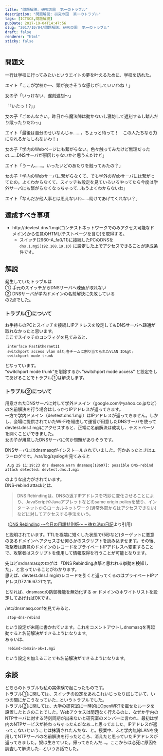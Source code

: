 ```yaml
---
title: "問題解説: 研究の国  第一のトラブル"
description: "問題解説: 研究の国  第一のトラブル"
tags: [ICTSC8,問題解説]
pubDate: 2017-10-04T14:47:56
slug: "2017/10/04/問題解説: 研究の国  第一のトラブル"
draft: false
renderer: "html"
sticky: false
---
```


<h2>問題文</h2>
<p>一行は学校に行ってみたいというエイトの夢を叶えるために、学校を訪れた。</p>
<p>エイト「ここが学校か～、頭が良さそうな感じがしていいわね！」</p>
<p>女の子「いっけない、遅刻遅刻〜」</p>
<p>「「いたっ！?」」</p>
<p>女の子「ごめんなさい。昨日から魔法陣は動かないし寝坊して遅刻するし踏んだり蹴ったりだわっ」</p>
<p>エイト「最後は自分のせいなんじゃ……。ちょっと待って！　この人たちなら力になれるかもしれないわ！」</p>
<p>女の子「学内のWebページにも繋がらない。色々触ってみたけど無理だったの……DNSサーバが原因じゃないかと思うんだけど」</p>
<p>エイト「うーん……。いったいどのあたりを触ってみたの？」</p>
<p>女の子「学内のWebサーバに繋がらなくて、でも学外のWebサーバには繋がってたの。よくわからなくて、スイッチも設定を見ていろいろやってたら今度は学外サーバにも繋がらなくなっちゃって…もうよくわからないわ」</p>
<p>エイト「なんだか他人事とは思えないわ……助けてあげてくれない？」</p>
<h2>達成すべき事項</h2>
<ul>
<li>http://devtest.dns.1.mgi(コンテストネットワークでのみアクセス可能なドメイン)から任意のHTML(テストページを含む)を取得する。
<ul>
<li>スイッチ(2960-A_fa0/11)に接続したPCのDNSを<code>dns.1.mgi(192.168.19.10)</code> に設定した上でアクセスできることが達成条件です。</li>
</ul>
</li>
</ul>
<h2>解説</h2>
<p>発生していたトラブルは<br />
 ① 手元のスイッチからDNSサーバへ疎通が取れない<br />
 ② DNSサーバが学内ドメインの名前解決に失敗している<br />
 の2点でした。</p>
<h3>トラブル①について</h3>
<p>お手持ちのPCとスイッチを接続しIPアドレスを設定してもDNSサーバへ疎通が取れなかったと思います。<br />
ここでスイッチのコンフィグを見てみると、</p>
<pre class="brush: plain; title: ; title: ; notranslate" title=""><code> interface FastEthernet11
 switchport access vlan &amp;lt;各チームに割り当てられたVLAN ID&amp;gt;
 switchport mode trunk</code></pre>
<p>となっています。<br />
 &#8220;switchport mode trunk&#8221;を削除するか、&#8221;switchport mode access&#8221; と設定をしてあげることでトラブル①は解決します。</p>
<h3>トラブル②について</h3>
<p>用意されたDNSサーバに対して学外ドメイン（google.comやyahoo.co.jpなど）の名前解決を行う場合はしっかりIPアドレスが返ってきます。<br />
 一方で学内ドメイン（devtest.dns.1.mgi）はIPアドレスが返ってきません。しかし、会場に提供されていたWi-Fiを経由して運営が用意したDNSサーバを使ってdevtest.dns.1.mgiにアクセスすると、正常に名前解決は成功し、テストページを開くことができました。<br />
 女の子が用意したDNSサーバに何か問題がありそうです。</p>
<p>DNSサーバにはdnsmasqがインストールされていました。何かあったときはエラーログです。/var/log/syslogを見てみると</p>
<pre class="brush: plain; title: ; title: ; notranslate" title=""><code> Aug 25 11:19:23 dns daemon.warn dnsmasq[18697]: possible DNS-rebind attack detected: devtest.dns.1.mgi</code></pre>
<p>のような出力がされています。<br />
 DNS-rebind attackとは、</p>
<blockquote><p>
  DNS Rebindingは、DNSの返すIPアドレスを巧妙に変化させることにより、JavaScriptやJavaアプレットなどのsame origin policyを破り、インターネットからローカルネットワーク(通常外部からはアクセスできない)などに対してアクセスする手法をいう。
</p></blockquote>
<p>（<a href="https://blog.tokumaru.org/2007/11/dns-rebinding.html?date=20071126#p01">DNS Rebinding ～今日の用語特別版～ &#8211; 徳丸浩の日記</a>より引用）</p>
<p>と説明されています。TTLを極端に短くした状態で(5秒など)ターゲットに悪意のあるドメインへアクセスさせ何らかのスクリプトを読み込ませます。その後、攻撃者は悪意のドメインのレコードをプライベートIPアドレスへ変更することで、攻撃者はスクリプトを使用して情報取得を行うことが可能となります。</p>
<p>先ほどのdnsmasqのログは 「DNS Rebinding攻撃と思われる挙動を検知した」、と言っていることがわかります。<br />
 思えば、devtest.dns.1.mgiのレコードを引くと返ってくるのはプライベートIPアドレス(172.16.67.2)です。</p>
<p>となれば、dnsmasqの防御機能を無効化する or ドメインのホワイトリストを設定してあげればOKです。</p>
<p>/etc/dnsmasq.confを見てみると、</p>
<pre class="brush: plain; title: ; title: ; notranslate" title=""><code> stop-dns-rebind</code></pre>
<p>という設定が末尾に書かれています。これをコメントアウトしdnsmasqを再起動すると名前解決ができるようになります。<br />
 あるいは、</p>
<pre class="brush: plain; title: ; title: ; notranslate" title=""><code> rebind-domain-ok=1.mgi</code></pre>
<p>という設定を加えることでも名前解決ができるようになります。</p>
<h2>余談</h2>
<p>どちらのトラブルも私の実体験で起こったものです。<br />
 トラブル①に関しては、スイッチの設定をあれこれいじったり試していて、いつの間にかこうなっていた…というトラブルでした。<br />
 トラブル②に関しては、大学の研究室に一時的にOpenWRTを載せたルータを設置したときのことでした。Webアクセスは問題なく行えるのに、なぜか学内のNTPサーバに対する時刻同期が出来ないと研究室のメンバーに言われ、最初は学内のNTPサービスが終わっちゃったんだなあ…と思ってました。IPアドレスが返ってこないということは抹消されたんだな、と。授業中、ふと学内無線LANを使用してNTPサーバの名前解決を行ったところ、消えたと思っていたIPアドレスが返ってきました。奴は生きていた。帰ってきたんだ…。ここからは必死に原因を調査して解決した…というお話でした。</p>
